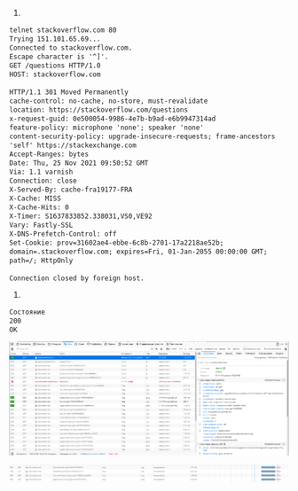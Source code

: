 1. 

    telnet stackoverflow.com 80                                     
    Trying 151.101.65.69...
    Connected to stackoverflow.com.
    Escape character is '^]'.
    GET /questions HTTP/1.0
    HOST: stackoverflow.com

    HTTP/1.1 301 Moved Permanently
    cache-control: no-cache, no-store, must-revalidate
    location: https://stackoverflow.com/questions
    x-request-guid: 0e500054-9986-4e7b-b9ad-e6b9947314ad
    feature-policy: microphone 'none'; speaker 'none'
    content-security-policy: upgrade-insecure-requests; frame-ancestors 'self' https://stackexchange.com
    Accept-Ranges: bytes
    Date: Thu, 25 Nov 2021 09:50:52 GMT
    Via: 1.1 varnish
    Connection: close
    X-Served-By: cache-fra19177-FRA
    X-Cache: MISS
    X-Cache-Hits: 0
    X-Timer: S1637833852.338031,VS0,VE92
    Vary: Fastly-SSL
    X-DNS-Prefetch-Control: off
    Set-Cookie: prov=31602ae4-ebbe-6c8b-2701-17a2218ae52b; domain=.stackoverflow.com; expires=Fri, 01-Jan-2055 00:00:00 GMT; path=/; HttpOnly

    Connection closed by foreign host.


1. 

    Состояние
    200
    OK

    
![200](img/headers.png)



![](img/212.png)

